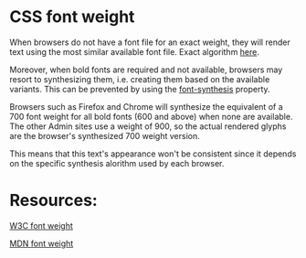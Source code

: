 # CSS font weight
When browsers do not have a font file for an exact weight, they will render text using the most similar available font file. Exact algorithm [here](https://www.w3.org/TR/css-fonts-3/#font-matching-algorithm).

Moreover, when bold fonts are required and not available, browsers may resort to synthesizing them, i.e. creating them based on the available variants. This can be prevented by using the [font-synthesis](https://www.w3.org/TR/css-fonts-3/#propdef-font-synthesis) property.

Browsers such as Firefox and Chrome will synthesize the equivalent of a 700 font weight for all bold fonts (600 and above) when none are available. The other Admin sites use a weight of 900, so the actual rendered glyphs are the browser's synthesized 700 weight version.

This means that this text's appearance won't be consistent since it depends on the specific synthesis alorithm used by each browser.

# Resources:

[W3C font weight](https://www.w3.org/TR/css-fonts-3/#font-weight-prop)

[MDN font weight](https://developer.mozilla.org/en-US/docs/Web/CSS/font-weight)
